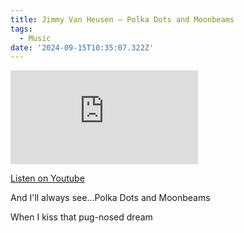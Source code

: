 ```yaml
---
title: Jimmy Van Heusen – Polka Dots and Moonbeams
tags:
  - Music
date: '2024-09-15T10:35:07.322Z'
---
```


<iframe src="https://www.youtube-nocookie.com/embed/cZQ_wkVN7sw?modestbranding=1&showinfo=0&rel=0" title="YouTube video player" frameborder="0" allow="accelerometer; autoplay; encrypted-media; gyroscope; picture-in-picture;" allowfullscreen className="youtube_video"></iframe>

[Listen on Youtube](https://youtu.be/cZQ_wkVN7sw)

And I'll always see...Polka Dots and Moonbeams

When I kiss that pug-nosed dream

